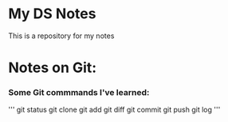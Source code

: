 # My DS Notes

This is a repository for my notes

# Notes on Git:

### Some Git commmands I've learned:

'''
git status
git clone
git add
git diff
git commit
git push
git log
'''

